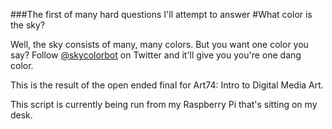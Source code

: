 ###The first of many hard questions I'll attempt to answer
#What color is the sky?

Well, the sky consists of many, many colors. But you want one color you say? Follow [@skycolorbot](https://twitter.com/skycolorbot) on Twitter and it'll give you you're one dang color.

This is the result of the open ended final for Art74: Intro to Digital Media Art.

This script is currently being run from my Raspberry Pi that's sitting on my desk.
